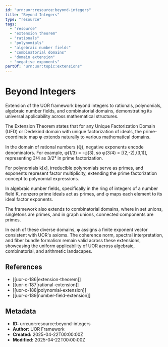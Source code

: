 ```yaml
---
id: "urn:uor:resource:beyond-integers"
title: "Beyond Integers"
type: "resource"
tags:
  - "resource"
  - "extension theorem"
  - "rationals"
  - "polynomials"
  - "algebraic number fields"
  - "combinatorial domains"
  - "domain extension"
  - "negative exponents"
partOf: "urn:uor:topic:extensions"
---
```


# Beyond Integers

Extension of the UOR framework beyond integers to rationals, polynomials, algebraic number fields, and combinatorial domains, demonstrating its universal applicability across mathematical structures.

The Extension Theorem states that for any Unique Factorization Domain (UFD) or Dedekind domain with unique factorization of ideals, the prime-coordinate map φ extends naturally to various mathematical domains.

In the domain of rational numbers (ℚ), negative exponents encode denominators. For example, φ(1/3) = -φ(3), so φ(3/4) = [(2,-2),(3,1)], representing 3/4 as 3/2² in prime factorization.

For polynomials k[x], irreducible polynomials serve as primes, and exponents represent factor multiplicity, extending the prime factorization concept to polynomial expressions.

In algebraic number fields, specifically in the ring of integers of a number field K, nonzero prime ideals act as primes, and φ maps each element to its ideal factor exponents.

The framework also extends to combinatorial domains, where in set unions, singletons are primes, and in graph unions, connected components are primes.

In each of these diverse domains, φ assigns a finite exponent vector consistent with UOR's axioms. The coherence norm, spectral interpretation, and fiber bundle formalism remain valid across these extensions, showcasing the uniform applicability of UOR across algebraic, combinatorial, and arithmetic landscapes.

## References

- [[uor-c-186|extension-theorem]]
- [[uor-c-187|rational-extension]]
- [[uor-c-188|polynomial-extension]]
- [[uor-c-189|number-field-extension]]

## Metadata

- **ID:** urn:uor:resource:beyond-integers
- **Author:** UOR Framework
- **Created:** 2025-04-22T00:00:00Z
- **Modified:** 2025-04-22T00:00:00Z
